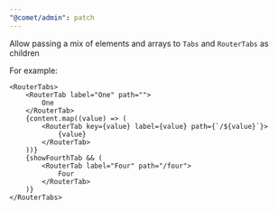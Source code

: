 ```yaml
---
"@comet/admin": patch
---
```


Allow passing a mix of elements and arrays to `Tabs` and `RouterTabs` as children

For example:

```tsx
<RouterTabs>
    <RouterTab label="One" path="">
        One
    </RouterTab>
    {content.map((value) => (
        <RouterTab key={value} label={value} path={`/${value}`}>
            {value}
        </RouterTab>
    ))}
    {showFourthTab && (
        <RouterTab label="Four" path="/four">
            Four
        </RouterTab>
    )}
</RouterTabs>
```
